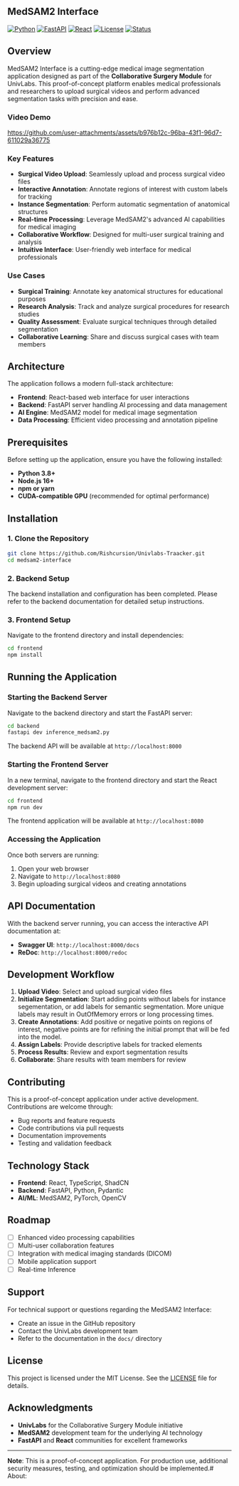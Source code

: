 ## MedSAM2 Interface

[![Python](https://img.shields.io/badge/Python-3.8%2B-blue.svg)](https://www.python.org/)
[![FastAPI](https://img.shields.io/badge/FastAPI-0.100%2B-009688.svg)](https://fastapi.tiangolo.com/)
[![React](https://img.shields.io/badge/React-18.0%2B-61DAFB.svg)](https://reactjs.org/)
[![License](https://img.shields.io/badge/License-MIT-green.svg)](LICENSE)
[![Status](https://img.shields.io/badge/Status-Proof%20of%20Concept-orange.svg)]()

## Overview

MedSAM2 Interface is a cutting-edge medical image segmentation application designed as part of the **Collaborative Surgery Module** for UnivLabs. This proof-of-concept platform enables medical professionals and researchers to upload surgical videos and perform advanced segmentation tasks with precision and ease.

### Video Demo

https://github.com/user-attachments/assets/b976b12c-96ba-43f1-96d7-611029a36775

### Key Features

- **Surgical Video Upload**: Seamlessly upload and process surgical video files
- **Interactive Annotation**: Annotate regions of interest with custom labels for tracking
- **Instance Segmentation**: Perform automatic segmentation of anatomical structures
- **Real-time Processing**: Leverage MedSAM2's advanced AI capabilities for medical imaging
- **Collaborative Workflow**: Designed for multi-user surgical training and analysis
- **Intuitive Interface**: User-friendly web interface for medical professionals

### Use Cases

- **Surgical Training**: Annotate key anatomical structures for educational purposes
- **Research Analysis**: Track and analyze surgical procedures for research studies
- **Quality Assessment**: Evaluate surgical techniques through detailed segmentation
- **Collaborative Learning**: Share and discuss surgical cases with team members

## Architecture

The application follows a modern full-stack architecture:

- **Frontend**: React-based web interface for user interactions
- **Backend**: FastAPI server handling AI processing and data management
- **AI Engine**: MedSAM2 model for medical image segmentation
- **Data Processing**: Efficient video processing and annotation pipeline

## Prerequisites

Before setting up the application, ensure you have the following installed:

- **Python 3.8+**
- **Node.js 16+**
- **npm or yarn**
- **CUDA-compatible GPU** (recommended for optimal performance)

## Installation

### 1. Clone the Repository

```bash
git clone https://github.com/Rishcursion/Univlabs-Traacker.git
cd medsam2-interface
```

### 2. Backend Setup

The backend installation and configuration has been completed. Please refer to the backend documentation for detailed setup instructions.

### 3. Frontend Setup

Navigate to the frontend directory and install dependencies:

```bash
cd frontend
npm install
```

## Running the Application

### Starting the Backend Server

Navigate to the backend directory and start the FastAPI server:

```bash
cd backend
fastapi dev inference_medsam2.py
```

The backend API will be available at `http://localhost:8000`

### Starting the Frontend Server

In a new terminal, navigate to the frontend directory and start the React development server:

```bash
cd frontend
npm run dev 
```

The frontend application will be available at `http://localhost:8080`

### Accessing the Application

Once both servers are running:

1. Open your web browser
2. Navigate to `http://localhost:8080`
3. Begin uploading surgical videos and creating annotations

## API Documentation

With the backend server running, you can access the interactive API documentation at:

- **Swagger UI**: `http://localhost:8000/docs`
- **ReDoc**: `http://localhost:8000/redoc`


## Development Workflow

1. **Upload Video**: Select and upload surgical video files
2. **Initialize Segmentation**: Start adding points without labels for instance segementation, or add labels for semantic segmentation. More unique labels may result in OutOfMemory errors or long processing times. 
3. **Create Annotations**: Add positive or negative points on regions of interest, negative points are for refining the initial prompt that will be fed into the model.
4. **Assign Labels**: Provide descriptive labels for tracked elements
5. **Process Results**: Review and export segmentation results
6. **Collaborate**: Share results with team members for review

## Contributing

This is a proof-of-concept application under active development. Contributions are welcome through:

- Bug reports and feature requests
- Code contributions via pull requests
- Documentation improvements
- Testing and validation feedback

## Technology Stack

- **Frontend**: React, TypeScript, ShadCN 
- **Backend**: FastAPI, Python, Pydantic
- **AI/ML**: MedSAM2, PyTorch, OpenCV

## Roadmap

- [ ] Enhanced video processing capabilities
- [ ] Multi-user collaboration features
- [ ] Integration with medical imaging standards (DICOM)
- [ ] Mobile application support
- [ ] Real-time Inference

## Support

For technical support or questions regarding the MedSAM2 Interface:

- Create an issue in the GitHub repository
- Contact the UnivLabs development team
- Refer to the documentation in the `docs/` directory

## License

This project is licensed under the MIT License. See the [LICENSE](LICENSE) file for details.

## Acknowledgments

- **UnivLabs** for the Collaborative Surgery Module initiative
- **MedSAM2** development team for the underlying AI technology
- **FastAPI** and **React** communities for excellent frameworks

---

**Note**: This is a proof-of-concept application. For production use, additional security measures, testing, and optimization should be implemented.# About:

